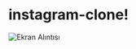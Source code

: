 # instagram-clone!






![Ekran Alıntısı](https://user-images.githubusercontent.com/116117449/219478298-bd6da8ab-68aa-4402-b050-124cb25e05e8.JPG)
